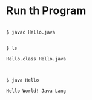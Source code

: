 # Run th Program

```

$ javac Hello.java


$ ls

Hello.class Hello.java



$ java Hello

Hello World! Java Lang

```



